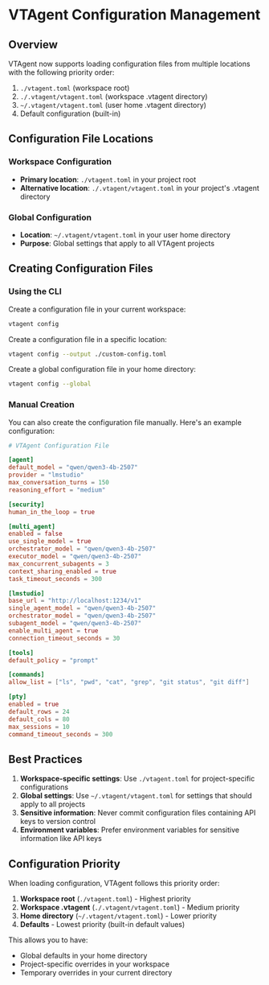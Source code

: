 # VTAgent Configuration Management

## Overview

VTAgent now supports loading configuration files from multiple locations with the following priority order:

1. `./vtagent.toml` (workspace root)
2. `./.vtagent/vtagent.toml` (workspace .vtagent directory)
3. `~/.vtagent/vtagent.toml` (user home .vtagent directory)
4. Default configuration (built-in)

## Configuration File Locations

### Workspace Configuration
- **Primary location**: `./vtagent.toml` in your project root
- **Alternative location**: `./.vtagent/vtagent.toml` in your project's .vtagent directory

### Global Configuration
- **Location**: `~/.vtagent/vtagent.toml` in your user home directory
- **Purpose**: Global settings that apply to all VTAgent projects

## Creating Configuration Files

### Using the CLI

Create a configuration file in your current workspace:
```bash
vtagent config
```

Create a configuration file in a specific location:
```bash
vtagent config --output ./custom-config.toml
```

Create a global configuration file in your home directory:
```bash
vtagent config --global
```

### Manual Creation

You can also create the configuration file manually. Here's an example configuration:

```toml
# VTAgent Configuration File

[agent]
default_model = "qwen/qwen3-4b-2507"
provider = "lmstudio"
max_conversation_turns = 150
reasoning_effort = "medium"

[security]
human_in_the_loop = true

[multi_agent]
enabled = false
use_single_model = true
orchestrator_model = "qwen/qwen3-4b-2507"
executor_model = "qwen/qwen3-4b-2507"
max_concurrent_subagents = 3
context_sharing_enabled = true
task_timeout_seconds = 300

[lmstudio]
base_url = "http://localhost:1234/v1"
single_agent_model = "qwen/qwen3-4b-2507"
orchestrator_model = "qwen/qwen3-4b-2507"
subagent_model = "qwen/qwen3-4b-2507"
enable_multi_agent = true
connection_timeout_seconds = 30

[tools]
default_policy = "prompt"

[commands]
allow_list = ["ls", "pwd", "cat", "grep", "git status", "git diff"]

[pty]
enabled = true
default_rows = 24
default_cols = 80
max_sessions = 10
command_timeout_seconds = 300
```

## Best Practices

1. **Workspace-specific settings**: Use `./vtagent.toml` for project-specific configurations
2. **Global settings**: Use `~/.vtagent/vtagent.toml` for settings that should apply to all projects
3. **Sensitive information**: Never commit configuration files containing API keys to version control
4. **Environment variables**: Prefer environment variables for sensitive information like API keys

## Configuration Priority

When loading configuration, VTAgent follows this priority order:

1. **Workspace root** (`./vtagent.toml`) - Highest priority
2. **Workspace .vtagent** (`./.vtagent/vtagent.toml`) - Medium priority
3. **Home directory** (`~/.vtagent/vtagent.toml`) - Lower priority
4. **Defaults** - Lowest priority (built-in default values)

This allows you to have:
- Global defaults in your home directory
- Project-specific overrides in your workspace
- Temporary overrides in your current directory